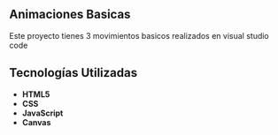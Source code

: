 ## Animaciones Basicas
Este proyecto tienes 3 movimientos basicos realizados en visual studio code

## Tecnologías Utilizadas
- **HTML5**
- **CSS** 
- **JavaScript**
- **Canvas**
